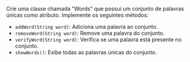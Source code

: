 Crie uma classe chamada "Words" que possui um conjunto de palavras únicas como atributo. Implemente os seguintes métodos:

- `addWord(String word)`: Adiciona uma palavra ao conjunto.
- `removeWord(String word)`: Remove uma palavra do conjunto.
- `verifyWord(String word)`: Verifica se uma palavra está presente no conjunto.
- `showWords()`: Exibe todas as palavras únicas do conjunto.
